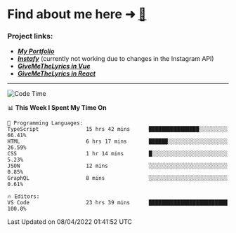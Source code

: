 # Find about me here ➜ [🧑](https://pauabella.dev)

### Project links:
- ***[My Portfolio](https://pauabella.dev)***
- ***[Instafy](https://instafy.me)*** (currently not working due to changes in the Instagram API)
- ***[GiveMeTheLyrics in Vue](https://lyrics.pauabella.dev)***
- ***[GiveMeTheLyrics in React](https://pauabella.dev/GiveMeTheLyrics)***

---
<!--START_SECTION:waka-->
![Code Time](http://img.shields.io/badge/Code%20Time-933%20hrs%2010%20mins-blue)

📊 **This Week I Spent My Time On** 

```text
💬 Programming Languages: 
TypeScript               15 hrs 42 mins      ████████████████░░░░░░░░░   66.41% 
HTML                     6 hrs 17 mins       ██████░░░░░░░░░░░░░░░░░░░   26.59% 
CSS                      1 hr 14 mins        █░░░░░░░░░░░░░░░░░░░░░░░░   5.23% 
JSON                     12 mins             ░░░░░░░░░░░░░░░░░░░░░░░░░   0.85% 
GraphQL                  8 mins              ░░░░░░░░░░░░░░░░░░░░░░░░░   0.61%

🔥 Editors: 
VS Code                  23 hrs 39 mins      █████████████████████████   100.0%

```


 Last Updated on 08/04/2022 01:41:52 UTC
<!--END_SECTION:waka-->
